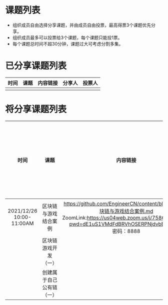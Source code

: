 # 课题列表
* 组织成员自由选择分享课题，并由成员自由投票，最高得票3个课题优先分享。
* 组织成员最多可以投票给3个课题，每个课题只能投1票。
* 每个课题总时间不超30分钟，课题过大可考虑分割多集。


# 已分享课题列表

|时间|课题|内容链接|分享人|投票人|
| :----:| :----: | :----:| :----: | :----: |
|  |  ||  ||


# 将分享课题列表

|时间|课题|内容链接|分享人|投票人(请标注你的名字)|
| :----:| :----: | :----:| :----: | :----: |
| 2021/12/26<br>10:00-11:00AM | 区块链与游戏结合案例|https://github.com/EngineerCN/content/blob/main/区块链与游戏结合案例.md<br>ZoomLink:https://us04web.zoom.us/j/75862124745?pwd=dE1uS1VMdFdBRVhOSERPNjdvbExNdz09<br>密码：8888|Ken|刘洋|
|| 区块链游戏开发（一）||Ken||
|| 创建属于自己公有链（一）||Ken||


